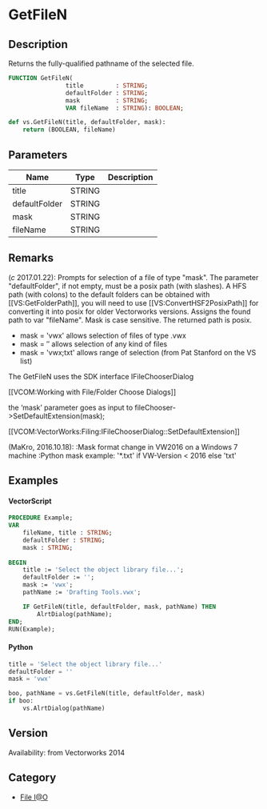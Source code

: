# GetFileN

## Description
Returns the fully-qualified pathname of the selected file.

```pascal
FUNCTION GetFileN(
				title         : STRING;
				defaultFolder : STRING;
				mask          : STRING;
				VAR fileName  : STRING): BOOLEAN;
```

```python
def vs.GetFileN(title, defaultFolder, mask):
    return (BOOLEAN, fileName)
```

## Parameters
|Name|Type|Description|
|---|---|---|
|title|STRING|   |
|defaultFolder|STRING|   |
|mask|STRING|   |
|fileName|STRING|   |

## Remarks
(*_c_* 2017.01.22): Prompts for selection of a file of type "mask". The parameter "defaultFolder", if not empty, must be a posix path (with slashes). A HFS path (with colons) to the default folders can be obtained with [[VS:GetFolderPath]], you will need to use [[VS:ConvertHSF2PosixPath]] for converting it into posix for older Vectorworks versions. Assigns the found path to var "fileName". Mask is case sensitive. The returned path is posix.
* mask = 'vwx' allows selection of files of type .vwx 
* mask = ′′ allows selection of any kind of files 
* mask = 'vwx;txt' allows range of selection (from Pat Stanford on the VS list)



The GetFileN uses the SDK interface IFileChooserDialog

[[VCOM:Working with File/Folder Choose Dialogs]]

the ‘mask’ parameter goes as input to
fileChooser->SetDefaultExtension(mask);

[[VCOM:VectorWorks:Filing:IFileChooserDialog::SetDefaultExtension]]

(MaKro, 2016.10.18):
:Mask format change in VW2016 on a Windows 7 machine
:Python mask example: '*.txt' if VW-Version < 2016 else 'txt'

## Examples
#### VectorScript ####
```pascal
PROCEDURE Example;
VAR
    fileName, title : STRING; 
    defaultFolder : STRING; 
    mask : STRING; 
	
BEGIN
    title := 'Select the object library file...';
    defaultFolder := '';
    mask := 'vwx';
    pathName := 'Drafting Tools.vwx';

    IF GetFileN(title, defaultFolder, mask, pathName) THEN 
        AlrtDialog(pathName);
END;
RUN(Example);
```
#### Python ####
```python
title = 'Select the object library file...'
defaultFolder = ''
mask = 'vwx'

boo, pathName = vs.GetFileN(title, defaultFolder, mask)
if boo:
    vs.AlrtDialog(pathName)
```

## Version
Availability: from Vectorworks 2014

## Category
* [File I@O](../Categories/File%20IO.md)
